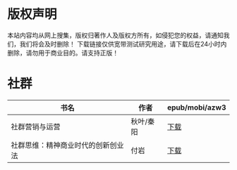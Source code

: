 # 版权声明

本站内容均从网上搜集，版权归著作人及版权方所有，如侵犯您的权益，请通知我们，我们将会及时删除！ 下载链接仅供宽带测试研究用途，请下载后在24小时内删除，请勿用于商业目的。请支持正版！

# 社群

| 书名 | 作者 | epub/mobi/azw3 |
| --- | --- | --- |
| 社群营销与运营 | 秋叶/秦阳 | [下载](https://url89.ctfile.com/f/31084289-1357019884-e9a51d?p=8866) |
| 社群思维：精神商业时代的创新创业法 | 付岩 | [下载](https://url89.ctfile.com/f/31084289-1357018435-120347?p=8866) |
